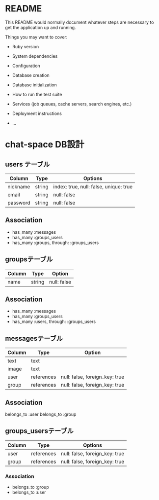 # README

This README would normally document whatever steps are necessary to get the
application up and running.

Things you may want to cover:

* Ruby version

* System dependencies

* Configuration

* Database creation

* Database initialization

* How to run the test suite

* Services (job queues, cache servers, search engines, etc.)

* Deployment instructions

* ...

# chat-space DB設計

## users テーブル

|Column|Type|Options|
|------|----|-------|
|nickname|string|index: true, null: false, unique: true|
|email|string|null: false|
|password|string|null: false|

## Association
- has_many :messages
- has_many :groups_users
- has_many :groups, through: :groups_users

## groupsテーブル

|Column|Type|Option|
|------|----|------|
|name|string|null: false|

## Association
- has_many :messages
- has_many :groups_users
- has_many :users, through: :groups_users


## messagesテーブル

|Column|Type|Option|
|------|----|------|
|text|text||
|image|text||
|user|references|null: false, foreign_key: true|
|group|references|null: false, foreign_key: true|

## Association
belongs_to :user
belongs_to :group



## groups_usersテーブル

|Column|Type|Options|
|------|----|-------|
|user|references|null: false, foreign_key: true|
|group|references|null: false, foreign_key: true|

### Association
- belongs_to :group
- belongs_to :user
